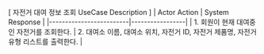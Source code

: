 [ 자전거 대여 정보 조회 UseCase Description ]
| Actor Action | System Response |
|-------------------------|-----------------|
| 1. 회원이 현재 대여중인 자전거를 조회한다. | 2. 대여소 이름, 대여소 위치, 자전거 ID, 자전거 제품명, 자전거 유형 리스트를 출력한다. |
